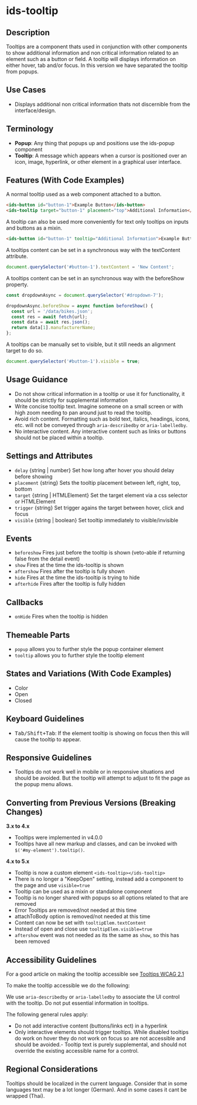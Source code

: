 # ids-tooltip

## Description

Tooltips are a component thats used in conjunction with other components to show additional information and non critical information related to an element such as a button or field. A tooltip will displays information on either hover, tab and/or focus. In this version we have separated the tooltip from popups.

## Use Cases

- Displays additional non critical information thats not discernible from the interface/design.

## Terminology

- **Popup**: Any thing that popups up and positions use the ids-popup component
- **Tooltip**: A message which appears when a cursor is positioned over an icon, image, hyperlink, or other element in a graphical user interface.

## Features (With Code Examples)

A normal tooltip used as a web component attached to a button.

```html
<ids-button id="button-1">Example Button</ids-button>
<ids-tooltip target="button-1" placement="top">Additional Information</ids-tooltip>
```

A tooltip can also be used more conveniently for text only tooltips on inputs and buttons as a mixin.

```html
<ids-button id="button-1" tooltip="Additional Information">Example Button</ids-button>
```

A tooltips content can be set in a synchronous way with the textContent attribute.

```js
document.querySelector('#button-1').textContent = 'New Content';
```

A tooltips content can be set in an synchronous way with the beforeShow property.

```js
const dropdownAsync = document.querySelector('#dropdown-7');

dropdownAsync.beforeShow = async function beforeShow() {
  const url = '/data/bikes.json';
  const res = await fetch(url);
  const data = await res.json();
  return data[1].manufacturerName;
};
```

A tooltips can be manually set to visible, but it still needs an alignment target to do so.

```js
document.querySelector('#button-1').visible = true;
```

## Usage Guidance

- Do not show critical information in a tooltip or use it for functionality, it should be strictly for supplemental information
- Write concise tooltip text. Imagine someone on a small screen or with high zoom needing to pan around just to read the tooltip.
- Avoid rich content. Formatting such as bold text, italics, headings, icons, etc. will not be conveyed through `aria-describedby` or `aria-labelledby`.
- No interactive content. Any interactive content such as links or buttons should not be placed within a tooltip.

## Settings and Attributes

- `delay` {string | number} Set how long after hover you should delay before showing
- `placement` {string} Sets the tooltip placement between left, right, top, bottom
- `target` {string | HTMLElement} Set the target element via a css selector or HTMLElement
- `trigger` {string} Set trigger agains the target between hover, click and focus
- `visible` {string | boolean} Set tooltip immediately to visible/invisible

## Events

- `beforeshow` Fires just before the tooltip is shown (veto-able if returning false from the detail event)
- `show` Fires at the time the ids-tooltip is shown
- `aftershow` Fires after the tooltip is fully shown
- `hide` Fires at the time the ids-tooltip is trying  to hide
- `afterhide` Fires after the tooltip is fully hidden

## Callbacks

- `onHide` Fires when the tooltip is hidden

## Themeable Parts

- `popup` allows you to further style the popup container element
- `tooltip` allows you to further style the tooltip element

## States and Variations (With Code Examples)

- Color
- Open
- Closed

## Keyboard Guidelines

- <kbd>Tab/Shift+Tab</kbd>: If the element tooltip is showing on focus then this will cause the tooltip to appear.

## Responsive Guidelines

- Tooltips do not work well in mobile or in responsive situations and should be avoided. But the tooltip will attempt to adjust to fit the page as the popup menu allows.

## Converting from Previous Versions (Breaking Changes)

**3.x to 4.x**

- Tooltips were implemented in v4.0.0
- Tooltips have all new markup and classes, and can be invoked with `$('#my-element').tooltip()`.

**4.x to 5.x**

- Tooltip is now a custom element `<ids-tooltip></ids-tooltip>`
- There is no longer a "KeepOpen" setting, instead add a component to the page and use `visible=true`
- Tooltip can be used as a mixin or standalone component
- Tooltip is no longer shared with popups so all options related to that are removed
- Error Tooltips are removed/not needed at this time
- attachToBody option is removed/not needed at this time
- Content can now be set with `tooltipElem.textContent`
- Instead of open and close use `tooltipElem.visible=true`
- `aftershow` event was not needed as its the same as `show`, so this has been removed

## Accessibility Guidelines

For a good article on making the tooltip accessible see [Tooltips WCAG 2.1](https://sarahmhigley.com/writing/tooltips-in-wcag-21/)

To make the tooltip accessible we do the following:

We use `aria-describedby` or `aria-labelledby` to associate the UI control with the tooltip. Do not put essential information in tooltips.

The following general rules apply:

- Do not add interactive content (buttons/links ect) in a hyperlink
- Only interactive elements should trigger tooltips. While disabled tooltips do work on hover they do not work on focus so are not accessible and should be avoided.- Tooltip text is purely supplemental, and should not override the existing accessible name for a control.

## Regional Considerations

Tooltips should be localized in the current language. Consider that in some languages text may be a lot longer (German). And in some cases it cant be wrapped (Thai).
